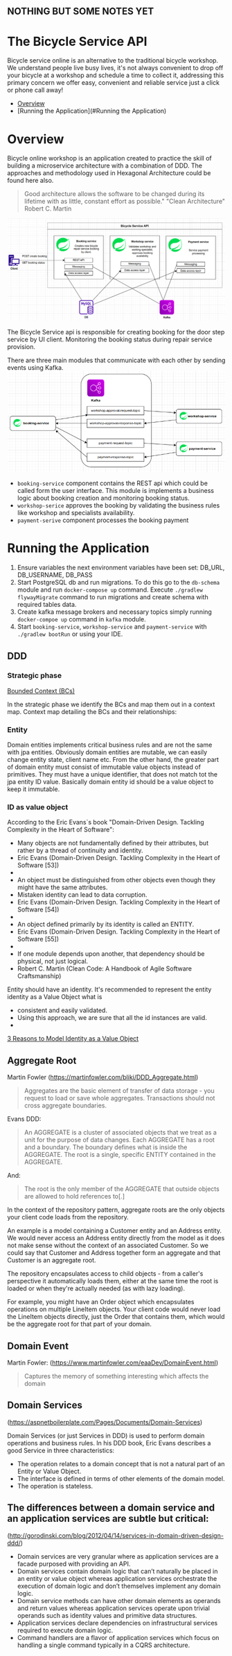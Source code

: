 ## NOTHING BUT SOME NOTES YET

# The Bicycle Service API

Bicycle service online is an alternative to the traditional bicycle workshop.
We understand people live busy lives, it's not always convenient to drop off your bicycle at a workshop and schedule
a time to collect it, addressing this primary concern we offer easy, convenient and reliable service just a click or
phone call away!

- [Overview](#Overview)
- [Running the Application](#Running the Application)

Overview
=======================================================
Bicycle online workshop is an application created to practice the skill of building a microservice architecture with a 
combination of DDD. The approaches and methodology used in Hexagonal Architecture could be found here also.

>Good architecture allows the software to be changed during its lifetime with as little, constant effort as possible." 
"Clean Architecture" Robert C. Martin

![architecture.png](readme/images/app.png)

The Bicycle Service api is responsible for creating booking for the door step service by UI client. 
Monitoring the booking status during repair service provision.

There are three main modules that communicate with each other by sending events using Kafka.
![messaging.png](readme/images/messaging.png)
- `booking-service` component contains the REST api which could be called form the user interface. This module is
implements a business logic about booking creation and monitoring booking status.
- `workshop-serice` approves the booking by validating the business rules like workshop and specialists availability.
- `payment-serive` component processes the booking payment

Running the Application
=======================================================
1. Ensure variables the next environment variables have been set: DB_URL, DB_USERNAME, DB_PASS
2. Start PostgreSQL db and run migrations. To do this go to the `db-schema` module and run `docker-compose up` command.
Execute `./gradlew flywayMigrate` command to run migrations and create schema with required tables data.
3. Create kafka message brokers and necessary topics simply running `docker-compoe up` command in `kafka` module. 
4. Start `booking-service`, `workshop-service` and `payment-service` with  
   `./gradlew bootRun` or using your IDE.

   

## DDD
### Strategic phase
[Bounded Context (BCs)](https://martinfowler.com/bliki/BoundedContext.html)

In the strategic phase we identify the BCs and map them out in a context map.
Context map detailing the BCs and their relationships:


### Entity

Domain entities implements critical business rules and are not the same with jpa entities.
Obviously domain entities are mutable, we can easily change entity state, client name etc.
From the other hand, the greater part of domain entity must consist of immutable value objects instead of primitives.
They must have a unique identifier, that does not match tot the jpa entity ID value.
Basically domain entity id should be a value object to keep it immutable.

### ID as value object

According to the Eric Evans`s book "Domain-Driven Design. Tackling Complexity in the Heart of Software":

* Many objects are not fundamentally defined by their attributes, but rather by a thread of continuity and identity.
* Eric Evans (Domain-Driven Design. Tackling Complexity in the Heart of Software [53])
*
* An object must be distinguished from other objects even though they might have the same attributes.
* Mistaken identity can lead to data corruption.
* Eric Evans (Domain-Driven Design. Tackling Complexity in the Heart of Software [54])
*
* An object defined primarily by its identity is called an ENTITY.
* Eric Evans (Domain-Driven Design. Tackling Complexity in the Heart of Software [55])
*
* If one module depends upon another, that dependency should be physical, not just logical.
* Robert C. Martin (Clean Code: A Handbook of Agile Software Craftsmanship)

Entity should have an identity. It's recommended to represent the entity identity as a Value Object what is
* consistent and easily validated.
* Using this approach, we are sure that all the id instances are valid.
* 
[3 Reasons to Model Identity as a Value Object](https://buildplease.com/pages/vo-ids/)


## Aggregate Root
Martin Fowler (https://martinfowler.com/bliki/DDD_Aggregate.html)
>Aggregates are the basic element of transfer of data storage - you request to load or save whole aggregates. Transactions should not cross aggregate boundaries.

Evans DDD:
>An AGGREGATE is a cluster of associated objects that we treat as a unit for the purpose of data changes. Each AGGREGATE has a root and a boundary. The boundary defines what is inside the AGGREGATE. The root is a single, specific ENTITY contained in the AGGREGATE.

And:

>The root is the only member of the AGGREGATE that outside objects are allowed to hold references to[.]

In the context of the repository pattern, aggregate roots are the only objects your client code loads from the repository.

An example is a model containing a Customer entity and an Address entity. We would never access an Address entity directly from the model as it does not make sense without the context of an associated Customer. So we could say that Customer and Address together form an aggregate and that Customer is an aggregate root.

The repository encapsulates access to child objects - from a caller's perspective it automatically loads them, either at the same time the root is loaded or when they're actually needed (as with lazy loading).

For example, you might have an Order object which encapsulates operations on multiple LineItem objects. Your client code would never load the LineItem objects directly, just the Order that contains them, which would be the aggregate root for that part of your domain.


## Domain Event
Martin Fowler: (https://www.martinfowler.com/eaaDev/DomainEvent.html)
>Captures the memory of something interesting which affects the domain

## Domain Services
(https://aspnetboilerplate.com/Pages/Documents/Domain-Services)

Domain Services (or just Services in DDD) is used to perform domain operations and business rules. In his DDD book, Eric Evans describes a good Service in three characteristics:

- The operation relates to a domain concept that is not a natural part of an Entity or Value Object.
- The interface is defined in terms of other elements of the domain model.
- The operation is stateless.


## The differences between a domain service and an application services are subtle but critical:
(http://gorodinski.com/blog/2012/04/14/services-in-domain-driven-design-ddd/)

- Domain services are very granular where as application services are a facade purposed with providing an API.
- Domain services contain domain logic that can’t naturally be placed in an entity or value object whereas application services orchestrate the execution of domain logic and don’t themselves implement any domain logic.
- Domain service methods can have other domain elements as operands and return values whereas application services operate upon trivial operands such as identity values and primitive data structures.
- Application services declare dependencies on infrastructural services required to execute domain logic.
- Command handlers are a flavor of application services which focus on handling a single command typically in a CQRS architecture.
